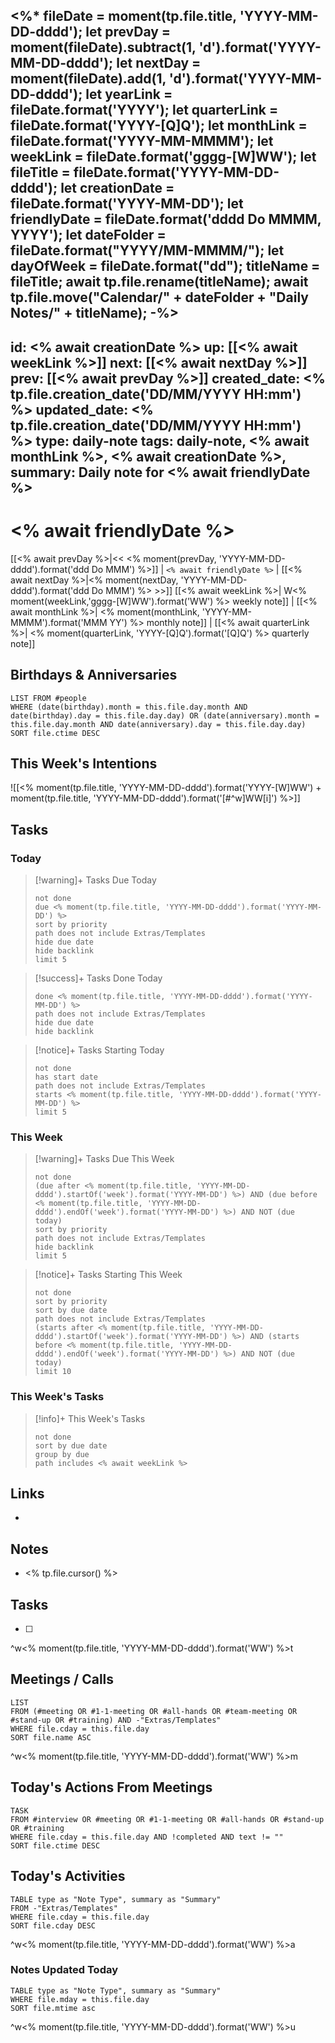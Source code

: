 <%* 
fileDate = moment(tp.file.title, 'YYYY-MM-DD-dddd');
let prevDay = moment(fileDate).subtract(1, 'd').format('YYYY-MM-DD-dddd');
let nextDay = moment(fileDate).add(1, 'd').format('YYYY-MM-DD-dddd');
let yearLink = fileDate.format('YYYY');
let quarterLink = fileDate.format('YYYY-[Q]Q');
let monthLink = fileDate.format('YYYY-MM-MMMM');
let weekLink = fileDate.format('gggg-[W]WW');
let fileTitle = fileDate.format('YYYY-MM-DD-dddd');
let creationDate = fileDate.format('YYYY-MM-DD');
let friendlyDate = fileDate.format('dddd Do MMMM, YYYY');
let dateFolder = fileDate.format("YYYY/MM-MMMM/");
let dayOfWeek = fileDate.format("dd");
titleName = fileTitle;
await tp.file.rename(titleName); 
await tp.file.move("Calendar/" + dateFolder + "Daily Notes/" + titleName);
-%>
---
id: <% await creationDate %>
up: [[<% await weekLink %>]]
next: [[<% await nextDay %>]]
prev: [[<% await prevDay %>]]
created_date: <% tp.file.creation_date('DD/MM/YYYY HH:mm') %>
updated_date: <% tp.file.creation_date('DD/MM/YYYY HH:mm') %>
type: daily-note
tags: daily-note, <% await monthLink %>, <% await creationDate %>,
summary: Daily note for <% await friendlyDate %>
---

# <% await friendlyDate %>

[[<% await prevDay %>|<< <% moment(prevDay, 'YYYY-MM-DD-dddd').format('ddd Do MMM') %>]] | `<% await friendlyDate %>` | [[<% await nextDay %>|<% moment(nextDay, 'YYYY-MM-DD-dddd').format('ddd Do MMM') %> >>]]
[[<% await weekLink %>| W<% moment(weekLink,'gggg-[W]WW').format('WW') %> weekly note]] | [[<% await monthLink %>| <% moment(monthLink, 'YYYY-MM-MMMM').format('MMM YY') %> monthly note]] | [[<% await quarterLink %>| <% moment(quarterLink, 'YYYY-[Q]Q').format('[Q]Q') %> quarterly note]] 

## Birthdays & Anniversaries

```dataview
LIST FROM #people
WHERE (date(birthday).month = this.file.day.month AND date(birthday).day = this.file.day.day) OR (date(anniversary).month = this.file.day.month AND date(anniversary).day = this.file.day.day)
SORT file.ctime DESC
```

## This Week's Intentions

![[<% moment(tp.file.title, 'YYYY-MM-DD-dddd').format('YYYY-[W]WW') + moment(tp.file.title, 'YYYY-MM-DD-dddd').format('[#^w]WW[i]') %>]]

## Tasks

### Today

> [!warning]+ Tasks Due Today
> ```tasks
> not done
> due <% moment(tp.file.title, 'YYYY-MM-DD-dddd').format('YYYY-MM-DD') %>
> sort by priority 
> path does not include Extras/Templates
> hide due date
> hide backlink
> limit 5
> ```

> [!success]+ Tasks Done Today
> ```tasks 
> done <% moment(tp.file.title, 'YYYY-MM-DD-dddd').format('YYYY-MM-DD') %>
> path does not include Extras/Templates
> hide due date
> hide backlink
> ```

> [!notice]+ Tasks Starting Today
> ```tasks
> not done
> has start date
> path does not include Extras/Templates
> starts <% moment(tp.file.title, 'YYYY-MM-DD-dddd').format('YYYY-MM-DD') %>
> limit 5
> ```

### This Week

> [!warning]+ Tasks Due This Week
> ```tasks
> not done
> (due after <% moment(tp.file.title, 'YYYY-MM-DD-dddd').startOf('week').format('YYYY-MM-DD') %>) AND (due before <% moment(tp.file.title, 'YYYY-MM-DD-dddd').endOf('week').format('YYYY-MM-DD') %>) AND NOT (due today)
> sort by priority 
> path does not include Extras/Templates
> hide backlink
> limit 5
> ```

> [!notice]+ Tasks Starting This Week
> ```tasks
> not done
> sort by priority
> sort by due date
> path does not include Extras/Templates
> (starts after <% moment(tp.file.title, 'YYYY-MM-DD-dddd').startOf('week').format('YYYY-MM-DD') %>) AND (starts before <% moment(tp.file.title, 'YYYY-MM-DD-dddd').endOf('week').format('YYYY-MM-DD') %>) AND NOT (due today)
> limit 10
>```

### This Week's Tasks

> [!info]+ This Week's Tasks
> ```tasks
> not done
> sort by due date
> group by due
> path includes <% await weekLink %>
> ```

## Links

- 

## Notes

- <% tp.file.cursor() %>

## Tasks

- [ ] 

^w<% moment(tp.file.title, 'YYYY-MM-DD-dddd').format('WW') %>t

## Meetings / Calls

```dataview
LIST
FROM (#meeting OR #1-1-meeting OR #all-hands OR #team-meeting OR #stand-up OR #training) AND -"Extras/Templates"
WHERE file.cday = this.file.day
SORT file.name ASC
```
^w<% moment(tp.file.title, 'YYYY-MM-DD-dddd').format('WW') %>m

## Today's Actions From Meetings

```dataview
TASK
FROM #interview OR #meeting OR #1-1-meeting OR #all-hands OR #stand-up OR #training
WHERE file.cday = this.file.day AND !completed AND text != ""
SORT file.ctime DESC
```

## Today's Activities

```dataview
TABLE type as "Note Type", summary as "Summary"
FROM -"Extras/Templates"
WHERE file.cday = this.file.day
SORT file.cday DESC
```
^w<% moment(tp.file.title, 'YYYY-MM-DD-dddd').format('WW') %>a

### Notes Updated Today

```dataview
TABLE type as "Note Type", summary as "Summary"
WHERE file.mday = this.file.day
SORT file.mtime asc

```
^w<% moment(tp.file.title, 'YYYY-MM-DD-dddd').format('WW') %>u
